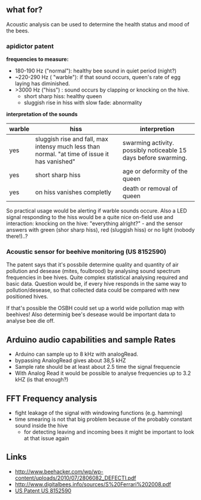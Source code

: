 ## what for?

Acoustic analysis can be used to determine the health status and mood of
the bees.

### apidictor patent

**frequencies to measure:**

  - 180-190 Hz ("normal"): healthy bee sound in quiet period (night?)
  - \~220-290 Hz ( "warble"): if that sound occurs, queen's rate of egg
    laying has diminished.
  - \>3000 Hz ("hiss") : sound occurs by clapping or knocking on the
    hive.
      - short sharp hiss: healthy queen
      - sluggish rise in hiss with slow fade: abnormality

**interpretation of the sounds**

| warble | hiss                                                                                          | interpretion                                                    |
| ------ | --------------------------------------------------------------------------------------------- | --------------------------------------------------------------- |
| yes    | sluggish rise and fall, max intensy much less than normal. "at time of issue it has vanished" | swarming activity. possibly noticeable 15 days before swarming. |
| yes    | short sharp hiss                                                                              | age or deformity of the queen                                   |
| yes    | on hiss vanishes completly                                                                    | death or removal of queen                                       |

So practical usage would be alerting if warble sounds occure. Also a LED
signal responding to the hiss would be a quite nice on-field use and
interaction: knocking on the hive: "everything alright?" - and the
sensor answers with green (shor sharp hiss), red (sluggish hiss) or no
light (nobody there\!)..?

### Acoustic sensor for beehive monitoring (US 8152590)

The patent says that it's possbile determine quality and quantity of air
pollution and desease (mites, foulbrood) by analysing sound spectrum
frequencies in bee hives. Quite complex statistical analysing required
and basic data. Question would be, if every hive responds in the same
way to pollution/desease, so that collected data could be compared with
new positioned hives.

If that's possible the OSBH could set up a world wide pollution map with
beehives\! Also determinig bee's desease would be important data to
analyse bee die off.

## Arduino audio capabilities and sample Rates

  - Arduino can sample up to 8 kHz with analogRead.
  - bypassing AnalogRead gives about 38,5 kHZ
  - Sample rate should be at least about 2.5 time the signal frequencie
  - With Analog Read it would be possible to analyse frequencies up to
    3.2 kHZ (is that enough?)

## FFT Frequency analysis

  - fight leakage of the signal with windowing functions (e.g. hamming)
  - time smearing is not that big problem because of the probably
    constant sound inside the hive
      - for detecting leaving and incoming bees it might be important to
        look at that issue again

## Links

  - <http://www.beehacker.com/wp/wp-content/uploads/2010/07/2806082_DEFECTI.pdf>
  - <http://www.digitalbees.info/sources/S%20Ferrari%202008.pdf>
  - [US Patent
    US 8152590](http://www.google.com/patents/US7549907?hl=de&dq=honey+bee+acoustic+recording)